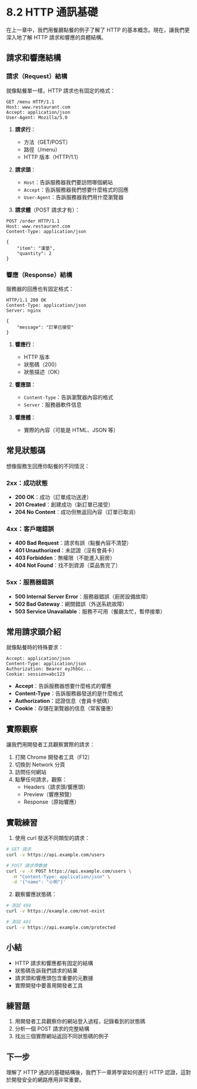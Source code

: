# 8.2 HTTP 通訊基礎

在上一章中，我們用餐廳點餐的例子了解了 HTTP 的基本概念。現在，讓我們更深入地了解 HTTP 請求和響應的具體結構。

## 請求和響應結構

### 請求（Request）結構

就像點餐單一樣，HTTP 請求也有固定的格式：

```http
GET /menu HTTP/1.1
Host: www.restaurant.com
Accept: application/json
User-Agent: Mozilla/5.0
```

1. **請求行**：
   - 方法（GET/POST）
   - 路徑（/menu）
   - HTTP 版本（HTTP/1.1）

2. **請求頭**：
   - `Host`：告訴服務器我們要訪問哪個網站
   - `Accept`：告訴服務器我們想要什麼格式的回應
   - `User-Agent`：告訴服務器我們用什麼瀏覽器

3. **請求體**（POST 請求才有）：
```http
POST /order HTTP/1.1
Host: www.restaurant.com
Content-Type: application/json

{
    "item": "漢堡",
    "quantity": 2
}
```

### 響應（Response）結構

服務器的回應也有固定格式：

```http
HTTP/1.1 200 OK
Content-Type: application/json
Server: nginx

{
    "message": "訂單已接受"
}
```

1. **響應行**：
   - HTTP 版本
   - 狀態碼（200）
   - 狀態描述（OK）

2. **響應頭**：
   - `Content-Type`：告訴瀏覽器內容的格式
   - `Server`：服務器軟件信息

3. **響應體**：
   - 實際的內容（可能是 HTML、JSON 等）

## 常見狀態碼

想像服務生回應你點餐的不同情況：

### 2xx：成功狀態
- **200 OK**：成功（訂單成功送達）
- **201 Created**：創建成功（新訂單已接受）
- **204 No Content**：成功但無返回內容（訂單已取消）

### 4xx：客戶端錯誤
- **400 Bad Request**：請求有誤（點餐內容不清楚）
- **401 Unauthorized**：未認證（沒有會員卡）
- **403 Forbidden**：無權限（不能進入廚房）
- **404 Not Found**：找不到資源（菜品售完了）

### 5xx：服務器錯誤
- **500 Internal Server Error**：服務器錯誤（廚房設備故障）
- **502 Bad Gateway**：網關錯誤（外送系統故障）
- **503 Service Unavailable**：服務不可用（餐廳太忙，暫停接單）

## 常用請求頭介紹

就像點餐時的特殊要求：

```http
Accept: application/json
Content-Type: application/json
Authorization: Bearer eyJhbGc...
Cookie: session=abc123
```

- **Accept**：告訴服務器想要什麼格式的響應
- **Content-Type**：告訴服務器發送的是什麼格式
- **Authorization**：認證信息（會員卡號碼）
- **Cookie**：存儲在瀏覽器的信息（常客優惠）

## 實際觀察

讓我們用開發者工具觀察實際的請求：

1. 打開 Chrome 開發者工具（F12）
2. 切換到 Network 分頁
3. 訪問任何網站
4. 點擊任何請求，觀察：
   - Headers（請求頭/響應頭）
   - Preview（響應預覽）
   - Response（原始響應）

## 實戰練習

1. 使用 curl 發送不同類型的請求：

```bash
# GET 請求
curl -v https://api.example.com/users

# POST 請求帶數據
curl -v -X POST https://api.example.com/users \
  -H "Content-Type: application/json" \
  -d '{"name": "小明"}'
```

2. 觀察響應狀態碼：
```bash
# 測試 404
curl -v https://example.com/not-exist

# 測試 401
curl -v https://api.example.com/protected
```

## 小結

- HTTP 請求和響應都有固定的結構
- 狀態碼告訴我們請求的結果
- 請求頭和響應頭包含重要的元數據
- 實際開發中要善用開發者工具

## 練習題
1. 用開發者工具觀察你的網站登入過程，記錄看到的狀態碼
2. 分析一個 POST 請求的完整結構
3. 找出三個實際網站返回不同狀態碼的例子

## 下一步
理解了 HTTP 通訊的基礎結構後，我們下一章將學習如何進行 HTTP 認證，這對於開發安全的網路應用非常重要。 